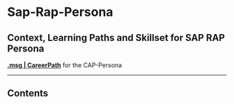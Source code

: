 # Sap-Rap-Persona

## Context, Learning Paths and Skillset for SAP RAP Persona

[**.msg | CareerPath**](https://msg-careerpaths.github.io/roadmap/#/) for the CAP-Persona

---

## Contents
